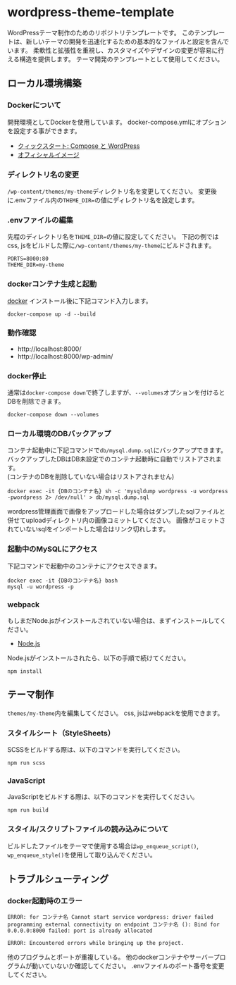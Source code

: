 # wordpress-theme-template
WordPressテーマ制作のためのリポジトリテンプレートです。
このテンプレートは、新しいテーマの開発を迅速化するための基本的なファイルと設定を含んでいます。
柔軟性と拡張性を重視し、カスタマイズやデザインの変更が容易に行える構造を提供します。
テーマ開発のテンプレートとして使用してください。

## ローカル環境構築

### Dockerについて
開発環境としてDockerを使用しています。
docker-compose.ymlにオプションを設定する事ができます。
- [クィックスタート: Compose と WordPress](https://docs.docker.jp/compose/wordpress.html)
- [オフィシャルイメージ](https://hub.docker.com/_/wordpress)

### ディレクトリ名の変更
`/wp-content/themes/my-theme`ディレクトリ名を変更してください。
変更後に.envファイル内の`THEME_DIR=`の値にディレクトリ名を設定します。

### .envファイルの編集
先程のディレクトリ名を`THEME_DIR=`の値に設定してください。
下記の例ではcss, jsをビルドした際に`/wp-content/themes/my-theme`にビルドされます。
```
PORTS=8000:80
THEME_DIR=my-theme
```

### dockerコンテナ生成と起動

[docker](https://www.docker.com/get-started) インストール後に下記コマンド入力します。

```
docker-compose up -d --build
```

### 動作確認

- http://localhost:8000/
- http://localhost:8000/wp-admin/

### docker停止

通常は`docker-compose down`で終了しますが、`--volumes`オプションを付けるとDBを削除できます。

```
docker-compose down --volumes
```


### ローカル環境のDBバックアップ

コンテナ起動中に下記コマンドで`db/mysql.dump.sql`にバックアップできます。  
バックアップしたDBはDB未設定でのコンテナ起動時に自動でリストアされます。  
(コンテナのDBを削除していない場合はリストアされません)

```
docker exec -it {DBのコンテナ名} sh -c 'mysqldump wordpress -u wordpress -pwordpress 2> /dev/null' > db/mysql.dump.sql
```

wordpress管理画面で画像をアップロードした場合はダンプしたsqlファイルと併せてuploadディレクトリ内の画像コミットしてください。
画像がコミットされていないsqlをインポートした場合はリンク切れします。

### 起動中のMySQLにアクセス

下記コマンドで起動中のコンテナにアクセスできます。
```
docker exec -it {DBのコンテナ名} bash
mysql -u wordpress -p
```

### webpack
もしまだNode.jsがインストールされていない場合は、まずインストールしてください。

- [Node.js](https://nodejs.org/ja)

Node.jsがインストールされたら、以下の手順で続けてください。

```
npm install
```

## テーマ制作
`themes/my-theme`内を編集してください。
css, jsはwebpackを使用できます。

### スタイルシート（StyleSheets）
SCSSをビルドする際は、以下のコマンドを実行してください。

```
npm run scss
```

### JavaScript
JavaScriptをビルドする際は、以下のコマンドを実行してください。
```
npm run build
```

### スタイル/スクリプトファイルの読み込みについて
ビルドしたファイルをテーマで使用する場合は`wp_enqueue_script()`, `wp_enqueue_style()`を使用して取り込んでください。

## トラブルシューティング

### docker起動時のエラー

```
ERROR: for コンテナ名 Cannot start service wordpress: driver failed programming external connectivity on endpoint コンテナ名 (): Bind for 0.0.0.0:8000 failed: port is already allocated
```

```
ERROR: Encountered errors while bringing up the project.
```

他のプログラムとポートが重複している。
他のdockerコンテナやサーバープログラムが動いていないか確認してください。
.envファイルのポート番号を変更してください。
